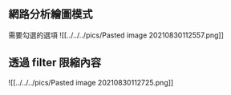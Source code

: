
## 網路分析繪圖模式
需要勾選的選項
![[../../../pics/Pasted image 20210830112557.png]]


## 透過 filter 限縮內容
![[../../../pics/Pasted image 20210830112725.png]]